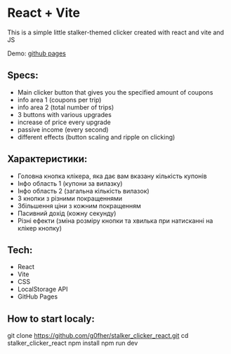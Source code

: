# React + Vite

This is a simple little stalker-themed clicker created with react and vite and JS

Demo: [github pages](https://g0fher.github.io/stalker_clicker_react/)

## Specs:
- Main clicker button that gives you the specified amount of coupons
- info area 1 (coupons per trip)
- info area 2 (total number of trips)
- 3 buttons with various upgrades
- increase of price every upgrade
- passive income (every second)
- different effects (button scaling and ripple on clicking)

## Характеристики:
- Головна кнопка клікера, яка дає вам вказану кількість купонів
- Інфо область 1 (купони за вилазку)
- Інфо область 2 (загальна кількість вилазок)
- 3 кнопки з різними покращеннями
- Збільшення ціни з кожним покращенням
- Пасивний дохід (кожну секунду)
- Різні ефекти (зміна розміру кнопки та хвилька при натисканні на клікер кнопку)

## Tech:
- React
- Vite
- CSS
- LocalStorage API
- GitHub Pages

## How to start localy:
git clone https://github.com/g0fher/stalker_clicker_react.git
cd stalker_clicker_react
npm install
npm run dev

